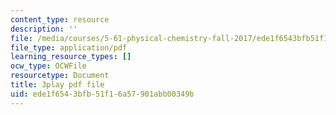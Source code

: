 ```yaml
---
content_type: resource
description: ''
file: /media/courses/5-61-physical-chemistry-fall-2017/ede1f6543bfb51f16a57901abb00349b_SSVdDcC2LrQ.pdf
file_type: application/pdf
learning_resource_types: []
ocw_type: OCWFile
resourcetype: Document
title: 3play pdf file
uid: ede1f654-3bfb-51f1-6a57-901abb00349b
---
```

